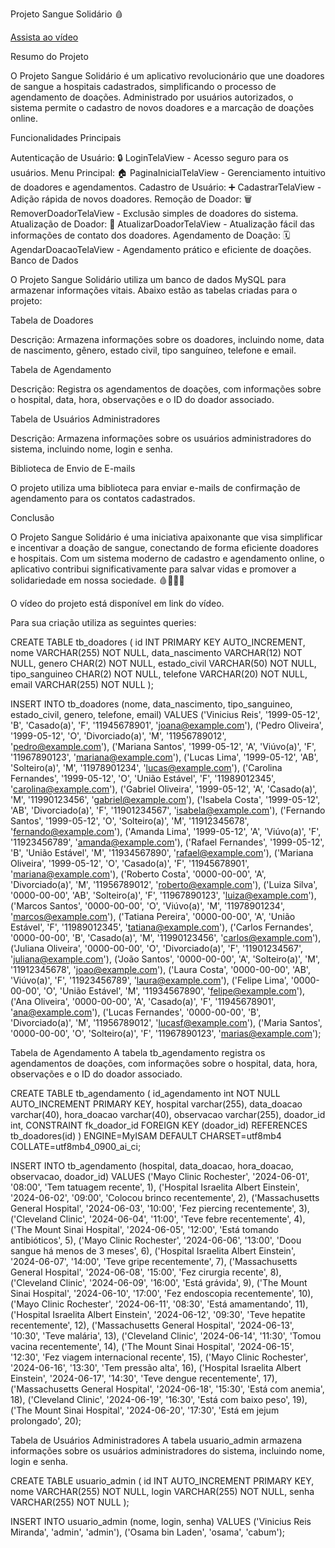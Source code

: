 Projeto Sangue Solidário 🩸

[Assista ao vídeo](https://youtu.be/OEYun-3-emQ?feature=shared)

Resumo do Projeto

O Projeto Sangue Solidário é um aplicativo revolucionário que une doadores de sangue a hospitais cadastrados, simplificando o processo de agendamento de doações. 
Administrado por usuários autorizados, o sistema permite o cadastro de novos doadores e a marcação de doações online.

Funcionalidades Principais

Autenticação de Usuário: 🔒 LoginTelaView - Acesso seguro para os usuários.
Menu Principal: 🏠 PaginaInicialTelaView - Gerenciamento intuitivo de doadores e agendamentos.
Cadastro de Usuário: ➕ CadastrarTelaView - Adição rápida de novos doadores.
Remoção de Doador: 🗑️ RemoverDoadorTelaView - Exclusão simples de doadores do sistema.
Atualização de Doador: 🔄 AtualizarDoadorTelaView - Atualização fácil das informações de contato dos doadores.
Agendamento de Doação: 🗓️ AgendarDoacaoTelaView - Agendamento prático e eficiente de doações.
Banco de Dados

O Projeto Sangue Solidário utiliza um banco de dados MySQL para armazenar informações vitais. Abaixo estão as tabelas criadas para o projeto:

Tabela de Doadores

Descrição: Armazena informações sobre os doadores, incluindo nome, data de nascimento, gênero, estado civil, tipo sanguíneo, telefone e email.

Tabela de Agendamento

Descrição: Registra os agendamentos de doações, com informações sobre o hospital, data, hora, observações e o ID do doador associado.

Tabela de Usuários Administradores

Descrição: Armazena informações sobre os usuários administradores do sistema, incluindo nome, login e senha.

Biblioteca de Envio de E-mails

O projeto utiliza uma biblioteca para enviar e-mails de confirmação de agendamento para os contatos cadastrados.

Conclusão

O Projeto Sangue Solidário é uma iniciativa apaixonante que visa simplificar e incentivar a doação de sangue, conectando de forma eficiente doadores e hospitais. 
Com um sistema moderno de cadastro e agendamento online, o aplicativo contribui significativamente para salvar vidas e promover a solidariedade em nossa sociedade.  🩸💉👩‍⚕️

O vídeo do projeto está disponível em link do vídeo.

Para sua criação utiliza as seguintes queries:

CREATE TABLE tb_doadores (
    id INT PRIMARY KEY AUTO_INCREMENT,
    nome VARCHAR(255) NOT NULL,
    data_nascimento VARCHAR(12) NOT NULL,
    genero CHAR(2) NOT NULL,
    estado_civil VARCHAR(50) NOT NULL,
    tipo_sanguineo CHAR(2) NOT NULL,
    telefone VARCHAR(20) NOT NULL,
    email VARCHAR(255) NOT NULL
);

INSERT INTO tb_doadores (nome, data_nascimento, tipo_sanguineo, estado_civil, genero, telefone, email)
VALUES
    ('Vinicius Reis', '1999-05-12', 'B', 'Casado(a)', 'F', '11945678901', 'joana@example.com'),
    ('Pedro Oliveira', '1999-05-12', 'O', 'Divorciado(a)', 'M', '11956789012', 'pedro@example.com'),
    ('Mariana Santos', '1999-05-12', 'A', 'Viúvo(a)', 'F', '11967890123', 'mariana@example.com'),
    ('Lucas Lima', '1999-05-12', 'AB', 'Solteiro(a)', 'M', '11978901234', 'lucas@example.com'),
    ('Carolina Fernandes', '1999-05-12', 'O', 'União Estável', 'F', '11989012345', 'carolina@example.com'),
    ('Gabriel Oliveira', '1999-05-12', 'A', 'Casado(a)', 'M', '11990123456', 'gabriel@example.com'),
    ('Isabela Costa', '1999-05-12', 'AB', 'Divorciado(a)', 'F', '11901234567', 'isabela@example.com'),
    ('Fernando Santos', '1999-05-12', 'O', 'Solteiro(a)', 'M', '11912345678', 'fernando@example.com'),
    ('Amanda Lima', '1999-05-12', 'A', 'Viúvo(a)', 'F', '11923456789', 'amanda@example.com'),
    ('Rafael Fernandes', '1999-05-12', 'B', 'União Estável', 'M', '11934567890', 'rafael@example.com'),
    ('Mariana Oliveira', '1999-05-12', 'O', 'Casado(a)', 'F', '11945678901', 'mariana@example.com'),
    ('Roberto Costa', '0000-00-00', 'A', 'Divorciado(a)', 'M', '11956789012', 'roberto@example.com'),
    ('Luiza Silva', '0000-00-00', 'AB', 'Solteiro(a)', 'F', '11967890123', 'luiza@example.com'),
    ('Marcos Santos', '0000-00-00', 'O', 'Viúvo(a)', 'M', '11978901234', 'marcos@example.com'),
    ('Tatiana Pereira', '0000-00-00', 'A', 'União Estável', 'F', '11989012345', 'tatiana@example.com'),
    ('Carlos Fernandes', '0000-00-00', 'B', 'Casado(a)', 'M', '11990123456', 'carlos@example.com'),
    ('Juliana Oliveira', '0000-00-00', 'O', 'Divorciado(a)', 'F', '11901234567', 'juliana@example.com'),
    ('João Santos', '0000-00-00', 'A', 'Solteiro(a)', 'M', '11912345678', 'joao@example.com'),
    ('Laura Costa', '0000-00-00', 'AB', 'Viúvo(a)', 'F', '11923456789', 'laura@example.com'),
    ('Felipe Lima', '0000-00-00', 'O', 'União Estável', 'M', '11934567890', 'felipe@example.com'),
    ('Ana Oliveira', '0000-00-00', 'A', 'Casado(a)', 'F', '11945678901', 'ana@example.com'),
    ('Lucas Fernandes', '0000-00-00', 'B', 'Divorciado(a)', 'M', '11956789012', 'lucasf@example.com'),
    ('Maria Santos', '0000-00-00', 'O', 'Solteiro(a)', 'F', '11967890123', 'marias@example.com');

Tabela de Agendamento
A tabela tb_agendamento registra os agendamentos de doações, com informações sobre o hospital, data, hora, observações e o ID do doador associado.


CREATE TABLE tb_agendamento (
   id_agendamento int NOT NULL AUTO_INCREMENT PRIMARY KEY,
   hospital varchar(255),
   data_doacao varchar(40),
   hora_doacao varchar(40),
   observacao varchar(255),
   doador_id int,
   CONSTRAINT fk_doador_id FOREIGN KEY (doador_id) REFERENCES tb_doadores(id)
) ENGINE=MyISAM DEFAULT CHARSET=utf8mb4 COLLATE=utf8mb4_0900_ai_ci;

INSERT INTO tb_agendamento (hospital, data_doacao, hora_doacao, observacao, doador_id) VALUES
('Mayo Clinic Rochester', '2024-06-01', '08:00', 'Tem tatuagem recente', 1),
('Hospital Israelita Albert Einstein', '2024-06-02', '09:00', 'Colocou brinco recentemente', 2),
('Massachusetts General Hospital', '2024-06-03', '10:00', 'Fez piercing recentemente', 3),
('Cleveland Clinic', '2024-06-04', '11:00', 'Teve febre recentemente', 4),
('The Mount Sinai Hospital', '2024-06-05', '12:00', 'Está tomando antibióticos', 5),
('Mayo Clinic Rochester', '2024-06-06', '13:00', 'Doou sangue há menos de 3 meses', 6),
('Hospital Israelita Albert Einstein', '2024-06-07', '14:00', 'Teve gripe recentemente', 7),
('Massachusetts General Hospital', '2024-06-08', '15:00', 'Fez cirurgia recente', 8),
('Cleveland Clinic', '2024-06-09', '16:00', 'Está grávida', 9),
('The Mount Sinai Hospital', '2024-06-10', '17:00', 'Fez endoscopia recentemente', 10),
('Mayo Clinic Rochester', '2024-06-11', '08:30', 'Está amamentando', 11),
('Hospital Israelita Albert Einstein', '2024-06-12', '09:30', 'Teve hepatite recentemente', 12),
('Massachusetts General Hospital', '2024-06-13', '10:30', 'Teve malária', 13),
('Cleveland Clinic', '2024-06-14', '11:30', 'Tomou vacina recentemente', 14),
('The Mount Sinai Hospital', '2024-06-15', '12:30', 'Fez viagem internacional recente', 15),
('Mayo Clinic Rochester', '2024-06-16', '13:30', 'Tem pressão alta', 16),
('Hospital Israelita Albert Einstein', '2024-06-17', '14:30', 'Teve dengue recentemente', 17),
('Massachusetts General Hospital', '2024-06-18', '15:30', 'Está com anemia', 18),
('Cleveland Clinic', '2024-06-19', '16:30', 'Está com baixo peso', 19),
('The Mount Sinai Hospital', '2024-06-20', '17:30', 'Está em jejum prolongado', 20);

Tabela de Usuários Administradores
A tabela usuario_admin armazena informações sobre os usuários administradores do sistema, incluindo nome, login e senha.

CREATE TABLE usuario_admin (
    id INT AUTO_INCREMENT PRIMARY KEY,
    nome VARCHAR(255) NOT NULL,
    login VARCHAR(255) NOT NULL,
    senha VARCHAR(255) NOT NULL
);

INSERT INTO usuario_admin (nome, login, senha) VALUES
('Vinicius Reis Miranda', 'admin', 'admin'),
('Osama bin Laden', 'osama', 'cabum');
